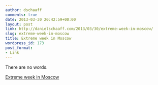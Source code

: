 ```yaml
---
author: dschaaff
comments: true
date: 2013-03-30 20:42:59+00:00
layout: post
link: http://danielschaaff.com/2013/03/30/extreme-week-in-moscow/
slug: extreme-week-in-moscow
title: Extreme week in Moscow
wordpress_id: 173
post_format:
- Link
---
```


There are no words.

  
[Extreme week in Moscow ](http://www.mustang-wanted.com/en/photos/)
